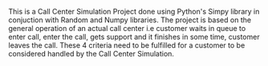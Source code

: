 This is a Call Center Simulation Project done using Python's Simpy library in conjuction with Random and Numpy libraries.
The project is based on the general operation of an actual call center i.e customer waits in queue to enter call, enter the call, gets support and it finishes in some time, customer leaves the call.
These 4 criteria need to be fulfilled for a customer to be considered handled by the Call Center Simulation.
